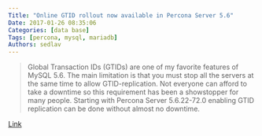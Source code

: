 ```yaml
---
Title: "Online GTID rollout now available in Percona Server 5.6"
Date: 2017-01-26 08:35:06
Categories: [data base]
Tags: [percona, mysql, mariadb]
Authors: sedlav
---
```


> Global Transaction IDs (GTIDs) are one of my favorite features of MySQL 5.6. The main limitation is that you must stop all the servers at the same time to allow GTID-replication. Not everyone can afford to take a downtime so this requirement has been a showstopper for many people. Starting with Percona Server 5.6.22-72.0 enabling GTID replication can be done without almost no downtime.

[Link](http://www.percona.com/blog/2015/02/10/online-gtid-rollout-now-available-percona-server-5-6/)
